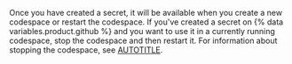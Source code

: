 Once you have created a secret, it will be available when you create a new codespace or restart the codespace. If you've created a secret on {% data variables.product.github %} and you want to use it in a currently running codespace, stop the codespace and then restart it. For information about stopping the codespace, see [AUTOTITLE](/codespaces/codespaces-reference/using-the-vs-code-command-palette-in-codespaces#suspending-or-stopping-a-codespace).
